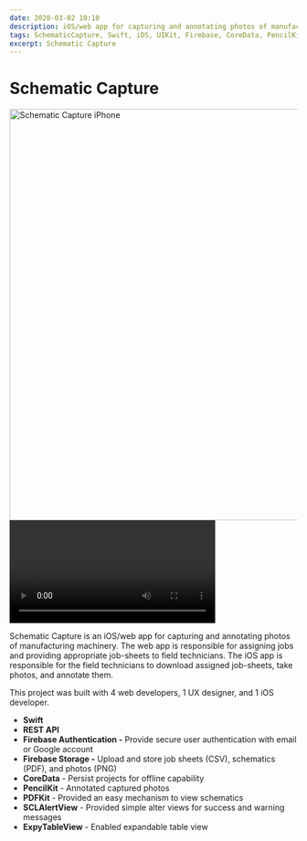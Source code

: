 ```yaml
---
date: 2020-03-02 10:10
description: iOS/web app for capturing and annotating photos of manufacturing machinery
tags: SchematicCapture, Swift, iOS, UIKit, Firebase, CoreData, PencilKit, PDFKit, collab
excerpt: Schematic Capture 
---
```

# Schematic Capture <a href="https://github.com/Lambda-School-Labs/schematic-capture-ios" target="_blank"><i class="fab fa-github" style="font-size: 1em;"></i></a>
 
 <img src="/images/Schematic Capture/Schematic Capture mockup.png" alt="Schematic Capture iPhone" class="responsive" width="720" />
 
<video class="responsive" width="360" controls>
    <source src="/videos/Schematic Capture Demo.mp4" type="video/mp4">
    Schematic Capture Demo Video
</video>


Schematic Capture is an iOS/web app for capturing and annotating photos of manufacturing machinery. The web app is responsible for assigning jobs and providing appropriate job-sheets to field technicians. The iOS app is responsible for the field technicians to download assigned job-sheets, take photos, and annotate them.

This project was built with 4 web developers, 1 UX designer, and 1 iOS developer.

- **Swift**
- **REST API**
- **Firebase Authentication -** Provide secure user authentication with email or Google account
- **Firebase Storage -** Upload and store job sheets (CSV), schematics (PDF), and photos (PNG)
- **CoreData** - Persist projects for offline capability
- **PencilKit** - Annotated captured photos
- **PDFKit** - Provided an easy mechanism to view schematics
- **SCLAlertView** - Provided simple alter views for success and warning messages
- **ExpyTableView** - Enabled expandable table view
